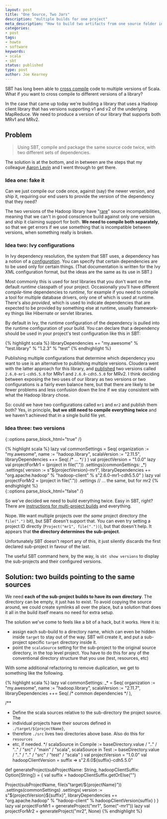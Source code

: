 ```yaml
---
layout: post
title: "One Source, Two Jars"
description: "multiple builds for one project"
meta_description: "How to build two artifacts from one source folder in SBT"
categories:
- post
tags:
- howto
- software
keywords:
- scala
- sbt
status: published
type: post
author: Joe Kearney
---
```


SBT has long been able to [cross compile](http://www.scala-sbt.org/0.13/docs/Cross-Build.html) code to multiple versions of Scala. What if you want to cross compile to different versions of a library?

In the case that came up today we're building a library that uses a Hadoop client library that has versions supporting v1 and v2 of the underlying MapReduce. We need to produce a version of our library that supports both MRv1 and MRv2.

## Problem

> Using SBT, compile and package the same source code twice, with two different sets of dependencies.

The solution is at the bottom, and in between are the steps that my colleague [Aaron Levin](http://aaronlevin.ca) and I went through to get there.

### Idea one: fake it

Can we just compile our code once, against (say) the newer version, and ship it, requiring our end users to provide the version of the dependency that they need?

The two versions of the Hadoop library have "[rare](https://www.cloudera.com/documentation/enterprise/latest/topics/cdh_ig_mapreduce_to_yarn_migrate.html)" source incompatibilities, meaning that we can't in good conscience build against only one version and ship it claiming support for both. **We need to compile both separately**, so that we get errors if we use something that is incompatible between versions, when something really is broken.

### Idea two: Ivy configurations

In Ivy dependency resolution, the system that SBT uses, a dependency has a notion of a [_configuration_](https://ant.apache.org/ivy/history/latest-milestone/ivyfile/configurations.html). You can specify that certain dependencies are to be used only for certain things. (That documentation is written for the Ivy XML configuration format, but the ideas are the same as its use in SBT.)

Most commonly this is used for _test_ libraries that you don't want on the default _runtime_ classpath of your project. Occasionally you'll have different _compile_-time dependencies to _runtime_, for example if you need to compile a tool for multiple database drivers, only one of which is used at runtime. There's also _provided_, which is used to indicate dependencies that are expected to be provided by something else at runtime, usually framework-ey things like Hibernate or servlet libraries.

By default in Ivy, the runtime configuration of the dependency is pulled into the runtime configuration of your build. You can declare that a dependency should be used in your project's test configuration like this in SBT:

{% highlight scala %}
libraryDependencies += "my.awesome" % "test.library" % "1.2.3" % "test"
{% endhighlight %}

Publishing multiple configurations that determine which dependency you want to use is an alternative to publishing multiple versions. Cloudera went with the latter approach for this library, and [published](https://maven-repository.com/artifact/org.apache.hadoop/hadoop-client) two versions called `2.6.0-mr1-cdh5.5.0` for MRv1 and `2.6.0-cdh5.5.0` for MRv2. I think deciding between exposing the two uses of our library as two versions or two configurations is a fairly even balance here, but that there are likely to be fewer problems and less confusion down the line if we stay consistent with what the Hadoop library chose.

So: could we have two configurations called `mr1` and `mr2` and publish them both? Yes, in principle, **but we still need to compile everything twice** and we haven't achieved that in a single build file yet.

### Idea three: two versions

{::options parse_block_html="true" /}
<div class="inline-image-right">
{% highlight scala %}
lazy val commonSettings = Seq(
  organization := "my.awesome",
  name := "hadoop.library",
  scalaVersion := "2.11.5",
  libraryDependencies ++= Seq( /* ... */ )
)
val projectVersion = "1.0.0"
lazy val projectForMr1 = (project in file("."))
  .settings(commonSettings: _*)
  .settings(
    version := s"${projectVersion}-mr1",
    libraryDependencies += "org.apache.hadoop"
      % "hadoop-client" % s"2.6.0-mr1-cdh5.5.0"
  )
lazy val projectForMr2 = (project in file("."))
  .settings // ... the same, but for mr2
{% endhighlight %}
</div>
{::options parse_block_html="false" /}

So we've decided we need to build everything twice. Easy in SBT, right? There are [instructions for multi-project builds](http://www.scala-sbt.org/0.13/docs/Multi-Project.html) and everything.

Nope. We want multiple projects over _the same_ project directory (the `file(".")` bit), but SBT doesn't support that. You can even try setting a project ID directly (`Project("mr1", file("."))`), but that doesn't help. It appears that **the directory determines the sub-project**.

Unfortunately SBT doesn't report any of this, it just silently discards the first declared sub-project in favour of the last.

The useful SBT command here, by the way, is `sbt show versions` to display the sub-projects and their configured versions.

<div class="clearfix"></div>

## Solution: two builds pointing to the same sources

We need **each of the sub-project builds to have its own directory**. The directory can be empty, it just has to exist. To avoid copying the source around, we could create symlinks all over the place, but a solution that does it all in the build itself means no need for extra setup.

The solution we've come to feels like a bit of a hack, but it works. Here it is:

* assign each sub-build to a directory name, which can even be hidden inside `target` to stay out of the way. SBT will create it, and put a sub-project specific `target` directory inside it.
* point the `scalaSource` setting for the sub-project to the original source directory, in the top level project. You have to do this for any of the conventional directory structure that you use (test, resources, etc)

With some additional refactoring to remove duplication, we get to something like the following.

{% highlight scala %}
lazy val commonSettings: _* = Seq(
  organization := "my.awesome",
  name := "hadoop.library",
  scalaVersion := "2.11.7",
  libraryDependencies ++= Seq( /* common dependencies */ ),

  /**
   * Define the scala sources relative to the sub-directory the project source. The
   * individual projects have their sources defined in `./target/${projectName}`,
   * therefore `./src` lives two directories above base. Also do this for `resources`
   * etc, if needed.
   */
  scalaSource in Compile := baseDirectory.value / ".." / ".." / "src" / "main" / "scala",
  scalaSource in Test    := baseDirectory.value / ".." / ".." / "src" / "test" / "scala"
)
val projectVersion = "1.0.0"
val hadoopClientVersion = suffix => s"2.6.0${suffix}-cdh5.5.0"

def generateProject(subProjectName: String, hadoopClientSuffix: Option[String]) = {
  val suffix = hadoopClientSuffix.getOrElse("")

  Project(subProjectName, file(s"target/${projectName}"))
    .settings(commonSettings)
    .settings(
      version := s"${projectVersion}${suffix}",
      libraryDependencies += "org.apache.hadoop"
        % "hadoop-client" % hadoopClientVersion(suffix)
    )
}
lazy val projectForMr1 = generateProject("mr1", Some("-mr1"))
lazy val projectForMr2 = generateProject("mr2", None)
{% endhighlight %}
